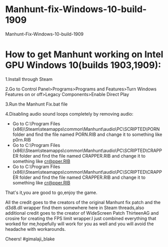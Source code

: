 # Manhunt-fix-Windows-10-build-1909
Manhunt-Fix-Windows-10-build-1909

# How to get Manhunt working on Intel GPU Windows 10(builds 1903,1909):

1.Install through Steam

2.Go to Control Panel>Programs>Programs and Features>Turn Windows Features on or off>Legacy Components>Enable Direct Play

3.Run the Manhunt Fix.bat file

4.Disabling audio sound loops completely by removing audio:
- Go to C:\Program Files (x86)\Steam\steamapps\common\Manhunt\audio\PC\SCRIPTED\PORN folder and find the file named PORN.RIB and change it to something like p0rn.RIB
- Go to C:\Program Files (x86)\Steam\steamapps\common\Manhunt\audio\PC\SCRIPTED\CRAPPER folder and find the file named CRAPPER.RIB and change it to something like cr@pper.RIB
- Go to C:\Program Files (x86)\Steam\steamapps\common\Manhunt\audio\PC\SCRIPTED\CRAPPER folder and find the file named CRAPPER.RIB and change it to something like cr@pper.RIB

That's it,you are good to go,enjoy the game.

All the credit goes to the creators of the original Manhunt fix patch and the d3d8.dll wrapper find them somewhere here in Steam threads,also additional credit goes to the creator of WideScreen Patch ThirteenAG and crosire for creating the FPS limit wrapper.I just combined everything that worked for me,hopefully will work for you as well and you will avoid the headache with workarounds. 

Cheers! #gimalaji_blake
